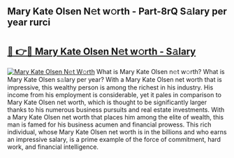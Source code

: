 ## Mary Kate Olsen N𝚎t w𝚘rth - Part-8rQ S𝚊lary per year rurci

# <h2><a href="http://gc2fq12.nevu.top/?p=Mary+Kate+Olsen">🔗 👉🔴 Mary Kate Olsen N𝚎t w𝚘rth - S𝚊lary</a></h2>

[![Mary Kate Olsen N𝚎t W𝚘rth](https://i.imgur.com/Oavwk0R.jpeg)](http://gc2fq12.nevu.top/?p=Mary+Kate+Olsen)
What is Mary Kate Olsen n𝚎t w𝚘rth? What is Mary Kate Olsen s𝚊lary per year?
With a Mary Kate Olsen net worth that is impressive, this wealthy person is among the richest in his industry. His income from his employment is considerable, yet it pales in comparison to Mary Kate Olsen net worth, which is thought to be significantly larger thanks to his numerous business pursuits and real estate investments. With a Mary Kate Olsen net worth that places him among the elite of wealth, this man is famed for his business acumen and financial prowess. This rich individual, whose Mary Kate Olsen net worth is in the billions and who earns an impressive salary, is a prime example of the force of commitment, hard work, and financial intelligence.
